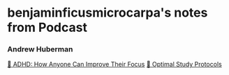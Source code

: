 # benjaminficusmicrocarpa's notes from Podcast

### Andrew Huberman
[🧠 ADHD: How Anyone Can Improve Their Focus](podcast/adhd_andrew_hubermann.html)
[🧠 Optimal Study Protocols](podcast/optimal_study_protocols_andrew_huberman.html)
